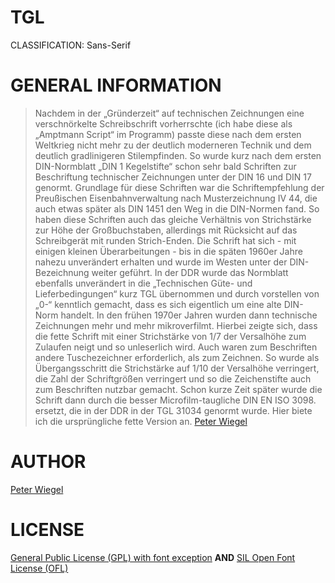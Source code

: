 TGL
===
CLASSIFICATION: Sans-Serif

GENERAL INFORMATION
===================

> Nachdem in der „Gründerzeit“ auf technischen Zeichnungen
> eine verschnörkelte Schreibschrift vorherrschte
> (ich habe diese als „Amptmann Script“  im Programm)
> passte diese nach dem ersten Weltkrieg nicht mehr zu der
> deutlich moderneren Technik und dem deutlich gradlinigeren
> Stilempfinden. So wurde kurz nach dem ersten DIN-Normblatt
> „DIN 1 Kegelstifte“ schon sehr bald Schriften zur Beschriftung
> technischer Zeichnungen unter der DIN 16 und DIN 17 genormt.
> Grundlage für diese Schriften war die Schriftempfehlung der
> Preußischen Eisenbahnverwaltung nach Musterzeichnung IV 44,
> die auch etwas später als DIN 1451 den Weg in die DIN-Normen fand.
> So haben diese Schriften auch das gleiche Verhältnis von Strichstärke
> zur Höhe der Großbuchstaben, allerdings mit Rücksicht auf das
> Schreibgerät mit runden Strich-Enden. Die Schrift hat sich - mit
> einigen kleinen Überarbeitungen - bis in die späten 1960er Jahre
> nahezu unverändert erhalten und wurde im Westen unter der
> DIN-Bezeichnung weiter geführt. In der DDR wurde das Normblatt
> ebenfalls unverändert in die „Technischen Güte- und Lieferbedingungen“
> kurz TGL übernommen und durch vorstellen von „0-“ kenntlich gemacht,
> dass es sich eigentlich um eine alte DIN-Norm handelt. In den frühen
> 1970er Jahren wurden dann technische Zeichnungen mehr und mehr
> mikroverfilmt. Hierbei zeigte sich, dass die fette Schrift mit einer
> Strichstärke von 1/7 der Versalhöhe zum Zulaufen neigt und so
> unleserlich wird. Auch waren zum Beschriften andere Tuschezeichner
> erforderlich, als zum Zeichnen. So wurde als Übergangsschritt die
> Strichstärke auf 1/10 der Versalhöhe verringert, die Zahl der
> Schriftgrößen verringert und so die Zeichenstifte auch zum Beschriften
> nutzbar gemacht. Schon kurze Zeit später wurde die Schrift dann durch
> die besser Microfilm-taugliche DIN EN ISO 3098. ersetzt, die in der
> DDR in der TGL 31034 genormt wurde. Hier biete ich die ursprüngliche
> fette Version an.
> [Peter Wiegel](http://www.peter-wiegel.de/TGL_0-16.html)


AUTHOR
======
[Peter Wiegel](http://www.peter-wiegel.de/)


LICENSE
=======
[General Public License (GPL) with font exception](http://www.fsf.org/licenses/gpl.html)
**AND** [SIL Open Font License (OFL)](http://scripts.sil.org/OFL)



